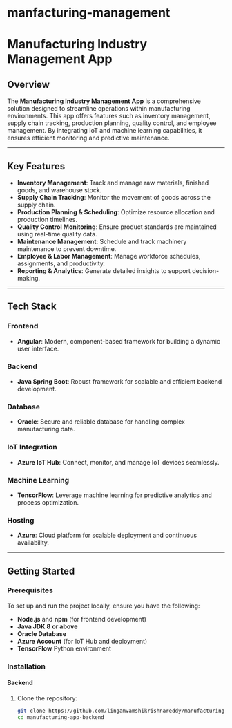 # manfacturing-management
# Manufacturing Industry Management App  

## Overview  
The **Manufacturing Industry Management App** is a comprehensive solution designed to streamline operations within manufacturing environments. This app offers features such as inventory management, supply chain tracking, production planning, quality control, and employee management. By integrating IoT and machine learning capabilities, it ensures efficient monitoring and predictive maintenance.  

---

## Key Features  
- **Inventory Management**: Track and manage raw materials, finished goods, and warehouse stock.  
- **Supply Chain Tracking**: Monitor the movement of goods across the supply chain.  
- **Production Planning & Scheduling**: Optimize resource allocation and production timelines.  
- **Quality Control Monitoring**: Ensure product standards are maintained using real-time quality data.  
- **Maintenance Management**: Schedule and track machinery maintenance to prevent downtime.  
- **Employee & Labor Management**: Manage workforce schedules, assignments, and productivity.  
- **Reporting & Analytics**: Generate detailed insights to support decision-making.  

---

## Tech Stack  
### Frontend  
- **Angular**: Modern, component-based framework for building a dynamic user interface.  

### Backend  
- **Java Spring Boot**: Robust framework for scalable and efficient backend development.  

### Database  
- **Oracle**: Secure and reliable database for handling complex manufacturing data.  

### IoT Integration  
- **Azure IoT Hub**: Connect, monitor, and manage IoT devices seamlessly.  

### Machine Learning  
- **TensorFlow**: Leverage machine learning for predictive analytics and process optimization.  

### Hosting  
- **Azure**: Cloud platform for scalable deployment and continuous availability.  

---

## Getting Started  

### Prerequisites  
To set up and run the project locally, ensure you have the following:  
- **Node.js** and **npm** (for frontend development)  
- **Java JDK 8 or above**  
- **Oracle Database**  
- **Azure Account** (for IoT Hub and deployment)  
- **TensorFlow** Python environment  

### Installation  

#### Backend  
1. Clone the repository:  
   ```bash
   git clone https://github.com/lingamvamshikrishnareddy/manufacturing-app-backend.git
   cd manufacturing-app-backend
